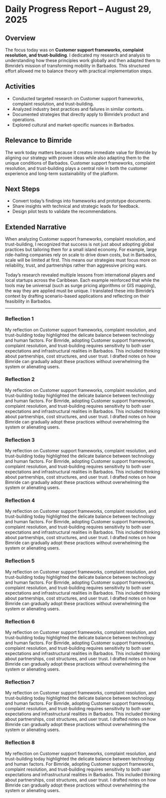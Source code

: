 # Daily Progress Report – August 29, 2025

## Overview
The focus today was on **Customer support frameworks, complaint resolution, and trust-building**. I dedicated my research and analysis to understanding how these principles work globally and then adapted them to Bimride’s mission of transforming mobility in Barbados. This structured effort allowed me to balance theory with practical implementation steps.

## Activities
- Conducted targeted research on Customer support frameworks, complaint resolution, and trust-building.
- Analyzed industry best practices and failures in similar contexts.
- Documented strategies that directly apply to Bimride’s product and operations.
- Explored cultural and market-specific nuances in Barbados.

## Relevance to Bimride
The work today matters because it creates immediate value for Bimride by aligning our strategy with proven ideas while also adapting them to the unique conditions of Barbados. Customer support frameworks, complaint resolution, and trust-building plays a central role in both the customer experience and long-term sustainability of the platform.

## Next Steps
- Convert today’s findings into frameworks and prototype documents.
- Share insights with technical and strategic leads for feedback.
- Design pilot tests to validate the recommendations.  

## Extended Narrative
When analyzing Customer support frameworks, complaint resolution, and trust-building, I recognized that success is not just about adopting global practices but tailoring them for a small island economy. For example, large ride-hailing companies rely on scale to drive down costs, but in Barbados, scale will be limited at first. This means our strategies must focus more on reliability, trust, and partnerships rather than aggressive pricing wars.  

Today’s research revealed multiple lessons from international players and local startups across the Caribbean. Each example reinforced that while the tools may be universal (such as surge pricing algorithms or GIS mapping), the way they are applied must be unique. I translated these into Bimride’s context by drafting scenario-based applications and reflecting on their feasibility in Barbados.  

---
### Reflection 1
My reflection on Customer support frameworks, complaint resolution, and trust-building today highlighted the delicate balance between technology and human factors. For Bimride, adopting Customer support frameworks, complaint resolution, and trust-building requires sensitivity to both user expectations and infrastructural realities in Barbados. This included thinking about partnerships, cost structures, and user trust. I drafted notes on how Bimride can gradually adopt these practices without overwhelming the system or alienating users.

### Reflection 2
My reflection on Customer support frameworks, complaint resolution, and trust-building today highlighted the delicate balance between technology and human factors. For Bimride, adopting Customer support frameworks, complaint resolution, and trust-building requires sensitivity to both user expectations and infrastructural realities in Barbados. This included thinking about partnerships, cost structures, and user trust. I drafted notes on how Bimride can gradually adopt these practices without overwhelming the system or alienating users.

### Reflection 3
My reflection on Customer support frameworks, complaint resolution, and trust-building today highlighted the delicate balance between technology and human factors. For Bimride, adopting Customer support frameworks, complaint resolution, and trust-building requires sensitivity to both user expectations and infrastructural realities in Barbados. This included thinking about partnerships, cost structures, and user trust. I drafted notes on how Bimride can gradually adopt these practices without overwhelming the system or alienating users.

### Reflection 4
My reflection on Customer support frameworks, complaint resolution, and trust-building today highlighted the delicate balance between technology and human factors. For Bimride, adopting Customer support frameworks, complaint resolution, and trust-building requires sensitivity to both user expectations and infrastructural realities in Barbados. This included thinking about partnerships, cost structures, and user trust. I drafted notes on how Bimride can gradually adopt these practices without overwhelming the system or alienating users.

### Reflection 5
My reflection on Customer support frameworks, complaint resolution, and trust-building today highlighted the delicate balance between technology and human factors. For Bimride, adopting Customer support frameworks, complaint resolution, and trust-building requires sensitivity to both user expectations and infrastructural realities in Barbados. This included thinking about partnerships, cost structures, and user trust. I drafted notes on how Bimride can gradually adopt these practices without overwhelming the system or alienating users.

### Reflection 6
My reflection on Customer support frameworks, complaint resolution, and trust-building today highlighted the delicate balance between technology and human factors. For Bimride, adopting Customer support frameworks, complaint resolution, and trust-building requires sensitivity to both user expectations and infrastructural realities in Barbados. This included thinking about partnerships, cost structures, and user trust. I drafted notes on how Bimride can gradually adopt these practices without overwhelming the system or alienating users.

### Reflection 7
My reflection on Customer support frameworks, complaint resolution, and trust-building today highlighted the delicate balance between technology and human factors. For Bimride, adopting Customer support frameworks, complaint resolution, and trust-building requires sensitivity to both user expectations and infrastructural realities in Barbados. This included thinking about partnerships, cost structures, and user trust. I drafted notes on how Bimride can gradually adopt these practices without overwhelming the system or alienating users.

### Reflection 8
My reflection on Customer support frameworks, complaint resolution, and trust-building today highlighted the delicate balance between technology and human factors. For Bimride, adopting Customer support frameworks, complaint resolution, and trust-building requires sensitivity to both user expectations and infrastructural realities in Barbados. This included thinking about partnerships, cost structures, and user trust. I drafted notes on how Bimride can gradually adopt these practices without overwhelming the system or alienating users.
